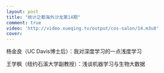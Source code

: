 ```yaml
---
layout: post
title: "统计之都海外沙龙第14期"
comment: true
video: 'http://video.xueqing.tv/output/cos-salon/14.m3u8'
cover:  
---
```




杨金良（UC Davis博士后）：我对深度学习的一点浅度学习

王学枫（纽约石溪大学副教授）：浅谈机器学习与生物大数据


   
